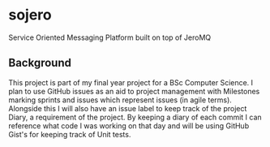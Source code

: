 # sojero

Service Oriented Messaging Platform built on top of JeroMQ

## Background

This project is part of my final year project for a BSc Computer Science.
I plan to use GitHub issues as an aid to project management with Milestones marking sprints and issues which represent
issues (in agile terms).
Alongside this I will also have an issue label to keep track of the project Diary, a requirement of the project.
By keeping a diary of each commit I can reference what code I was working on that day and will be using GitHub Gist's
for keeping track of Unit tests.